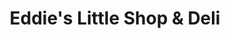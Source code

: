 ---
title: "Eddie's Little Shop & Deli"
url: /alexandria/eddies-little-shop-and-deli/
shop: deli
---